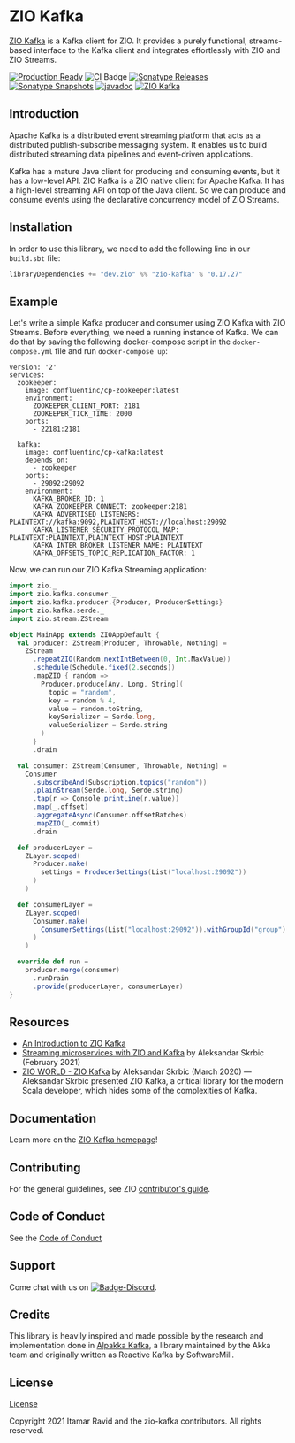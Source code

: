 [//]: # (This file was autogenerated using `zio-sbt-website` plugin via `sbt generateReadme` command.)
[//]: # (So please do not edit it manually. Instead, change "docs/index.md" file or sbt setting keys)
[//]: # (e.g. "readmeDocumentation" and "readmeSupport".)

# ZIO Kafka

[ZIO Kafka](https://github.com/zio/zio-kafka) is a Kafka client for ZIO. It provides a purely functional, streams-based interface to the Kafka client and integrates effortlessly with ZIO and ZIO Streams.

[![Production Ready](https://img.shields.io/badge/Project%20Stage-Production%20Ready-brightgreen.svg)](https://github.com/zio/zio/wiki/Project-Stages) ![CI Badge](https://github.com/zio/zio-kafka/workflows/CI/badge.svg) [![Sonatype Releases](https://img.shields.io/nexus/r/https/oss.sonatype.org/dev.zio/zio-kafka_2.13.svg?label=Sonatype%20Release)](https://oss.sonatype.org/content/repositories/releases/dev/zio/zio-kafka_2.13/) [![Sonatype Snapshots](https://img.shields.io/nexus/s/https/oss.sonatype.org/dev.zio/zio-kafka_2.13.svg?label=Sonatype%20Snapshot)](https://oss.sonatype.org/content/repositories/snapshots/dev/zio/zio-kafka_2.13/) [![javadoc](https://javadoc.io/badge2/dev.zio/zio-kafka-docs_2.13/javadoc.svg)](https://javadoc.io/doc/dev.zio/zio-kafka-docs_2.13) [![ZIO Kafka](https://img.shields.io/github/stars/zio/zio-kafka?style=social)](https://github.com/zio/zio-kafka)

## Introduction

Apache Kafka is a distributed event streaming platform that acts as a distributed publish-subscribe messaging system. It enables us to build distributed streaming data pipelines and event-driven applications.

Kafka has a mature Java client for producing and consuming events, but it has a low-level API. ZIO Kafka is a ZIO native client for Apache Kafka. It has a high-level streaming API on top of the Java client. So we can produce and consume events using the declarative concurrency model of ZIO Streams.

## Installation

In order to use this library, we need to add the following line in our `build.sbt` file:

```scala
libraryDependencies += "dev.zio" %% "zio-kafka" % "0.17.27" 
```

## Example

Let's write a simple Kafka producer and consumer using ZIO Kafka with ZIO Streams. Before everything, we need a running instance of Kafka. We can do that by saving the following docker-compose script in the `docker-compose.yml` file and run `docker-compose up`:

```docker
version: '2'
services:
  zookeeper:
    image: confluentinc/cp-zookeeper:latest
    environment:
      ZOOKEEPER_CLIENT_PORT: 2181
      ZOOKEEPER_TICK_TIME: 2000
    ports:
      - 22181:2181
  
  kafka:
    image: confluentinc/cp-kafka:latest
    depends_on:
      - zookeeper
    ports:
      - 29092:29092
    environment:
      KAFKA_BROKER_ID: 1
      KAFKA_ZOOKEEPER_CONNECT: zookeeper:2181
      KAFKA_ADVERTISED_LISTENERS: PLAINTEXT://kafka:9092,PLAINTEXT_HOST://localhost:29092
      KAFKA_LISTENER_SECURITY_PROTOCOL_MAP: PLAINTEXT:PLAINTEXT,PLAINTEXT_HOST:PLAINTEXT
      KAFKA_INTER_BROKER_LISTENER_NAME: PLAINTEXT
      KAFKA_OFFSETS_TOPIC_REPLICATION_FACTOR: 1
```

Now, we can run our ZIO Kafka Streaming application:

```scala
import zio._
import zio.kafka.consumer._
import zio.kafka.producer.{Producer, ProducerSettings}
import zio.kafka.serde._
import zio.stream.ZStream

object MainApp extends ZIOAppDefault {
  val producer: ZStream[Producer, Throwable, Nothing] =
    ZStream
      .repeatZIO(Random.nextIntBetween(0, Int.MaxValue))
      .schedule(Schedule.fixed(2.seconds))
      .mapZIO { random =>
        Producer.produce[Any, Long, String](
          topic = "random",
          key = random % 4,
          value = random.toString,
          keySerializer = Serde.long,
          valueSerializer = Serde.string
        )
      }
      .drain

  val consumer: ZStream[Consumer, Throwable, Nothing] =
    Consumer
      .subscribeAnd(Subscription.topics("random"))
      .plainStream(Serde.long, Serde.string)
      .tap(r => Console.printLine(r.value))
      .map(_.offset)
      .aggregateAsync(Consumer.offsetBatches)
      .mapZIO(_.commit)
      .drain

  def producerLayer =
    ZLayer.scoped(
      Producer.make(
        settings = ProducerSettings(List("localhost:29092"))
      )
    )

  def consumerLayer =
    ZLayer.scoped(
      Consumer.make(
        ConsumerSettings(List("localhost:29092")).withGroupId("group")
      )
    )

  override def run =
    producer.merge(consumer)
      .runDrain
      .provide(producerLayer, consumerLayer)
}
```

## Resources

- [An Introduction to ZIO Kafka](https://ziverge.com/blog/introduction-to-zio-kafka/)
- [Streaming microservices with ZIO and Kafka](https://scalac.io/streaming-microservices-with-zio-and-kafka/) by Aleksandar Skrbic (February 2021)
- [ZIO WORLD - ZIO Kafka](https://www.youtube.com/watch?v=GECv1ONieLw) by Aleksandar Skrbic (March 2020) — Aleksandar Skrbic presented ZIO Kafka, a critical library for the modern Scala developer, which hides some of the complexities of Kafka.

## Documentation

Learn more on the [ZIO Kafka homepage](https://zio.dev/zio-kafka)!

## Contributing

For the general guidelines, see ZIO [contributor's guide](https://zio.dev/about/contributing).

## Code of Conduct

See the [Code of Conduct](https://zio.dev/about/code-of-conduct)

## Support

Come chat with us on [![Badge-Discord]][Link-Discord].

[Badge-Discord]: https://img.shields.io/discord/629491597070827530?logo=discord "chat on discord"
[Link-Discord]: https://discord.gg/2ccFBr4 "Discord"

## Credits

This library is heavily inspired and made possible by the research and implementation done in [Alpakka Kafka](https://github.com/akka/alpakka-kafka), a library maintained by the Akka team and originally written as Reactive Kafka by SoftwareMill.

## License

[License](LICENSE)

Copyright 2021 Itamar Ravid and the zio-kafka contributors. All rights reserved.
<!-- TODO: not all rights reserved, rather Apache 2... -->
